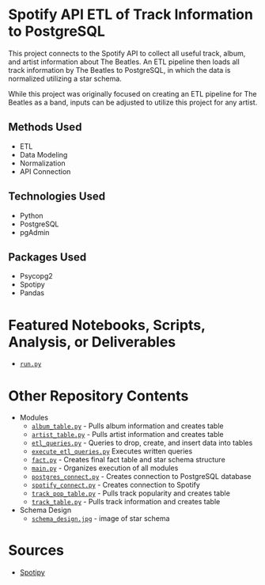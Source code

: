 # Spotify API ETL of Track Information to PostgreSQL
This project connects to the Spotify API to collect all useful track, album, and artist information about The Beatles. An ETL pipeline then loads all track information by The Beatles to PostgreSQL, in which the data is normalized utilizing a star schema. 

While this project was originally focused on creating an ETL pipeline for The Beatles as a band, inputs can be adjusted to utilize this project for any artist.

## Methods Used
* ETL
* Data Modeling
* Normalization
* API Connection

## Technologies Used
* Python
* PostgreSQL
* pgAdmin

## Packages Used
* Psycopg2
* Spotipy
* Pandas

# Featured Notebooks, Scripts, Analysis, or Deliverables
* [```run.py```](https://github.com/ErikaJacobs/Beatles-Bops/blob/master/run.py)

# Other Repository Contents
* Modules
     * [```album_table.py```](https://github.com/ErikaJacobs/Beatles-Bops/blob/master/modules/album_table.py) - Pulls album information and creates table
     * [```artist_table.py```](https://github.com/ErikaJacobs/Beatles-Bops/blob/master/modules/artist_table.py) - Pulls artist information and creates table
     * [```etl_queries.py```](https://github.com/ErikaJacobs/Beatles-Bops/blob/master/modules/etl_queries.py) - Queries to drop, create, and insert data into tables
     * [```execute_etl_queries.py```](https://github.com/ErikaJacobs/Beatles-Bops/blob/master/modules/execute_etl_queries.py) Executes written queries
     * [```fact.py```](https://github.com/ErikaJacobs/Beatles-Bops/blob/master/modules/fact.py) - Creates final fact table and star schema structure
     * [```main.py```](https://github.com/ErikaJacobs/Beatles-Bops/blob/master/modules/main.py) - Organizes execution of all modules
     * [```postgres_connect.py```](https://github.com/ErikaJacobs/Beatles-Bops/blob/master/modules/postgres_connect.py) - Creates connection to PostgreSQL database
     * [```spotify_connect.py```](https://github.com/ErikaJacobs/Beatles-Bops/blob/master/modules/spotify_connect.py) - Creates connection to Spotify
     * [```track_pop_table.py```](https://github.com/ErikaJacobs/Beatles-Bops/blob/master/modules/track_pop_table.py) - Pulls track popularity and creates table
     * [```track_table.py```](https://github.com/ErikaJacobs/Beatles-Bops/blob/master/modules/track_table.py) - Pulls track information and creates table
* Schema Design
     * [```schema_design.jpg```](https://github.com/ErikaJacobs/Beatles-Bops/blob/master/schema_design.jpg) - image of star schema

# Sources
* [Spotipy](https://spotipy.readthedocs.io/)

